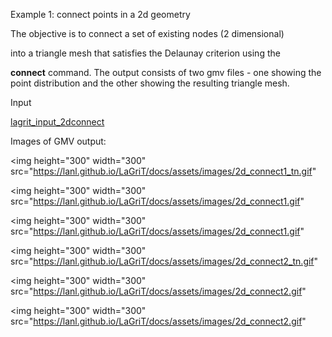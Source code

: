  Example 1: connect points in a 2d geometry

  The objective is to connect a set of existing nodes (2 dimensional)

  into a triangle mesh that satisfies the Delaunay criterion using
  the

  **connect** command.
  The output consists of two gmv files - one showing the point
  distribution and the other showing the resulting triangle mesh.

 Input

 [lagrit\_input\_2dconnect](../lagrit_input_2dconnect)

 Images of GMV output:


<img height="300" width="300" src="https://lanl.github.io/LaGriT/docs/assets/images/2d_connect1_tn.gif"


<img height="300" width="300" src="https://lanl.github.io/LaGriT/docs/assets/images/2d_connect1.gif" 


<img height="300" width="300" src="https://lanl.github.io/LaGriT/docs/assets/images/2d_connect1.gif"   


<img height="300" width="300" src="https://lanl.github.io/LaGriT/docs/assets/images/2d_connect2_tn.gif"


<img height="300" width="300" src="https://lanl.github.io/LaGriT/docs/assets/images/2d_connect2.gif"


<img height="300" width="300" src="https://lanl.github.io/LaGriT/docs/assets/images/2d_connect2.gif"

